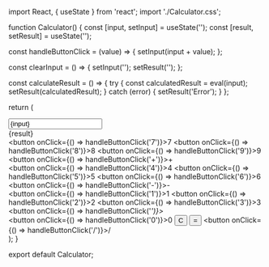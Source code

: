 import React, { useState } from 'react';
import './Calculator.css';

function Calculator() {
  const [input, setInput] = useState('');
  const [result, setResult] = useState('');

  const handleButtonClick = (value) => {
    setInput(input + value);
  };

  const clearInput = () => {
    setInput('');
    setResult('');
  };

  const calculateResult = () => {
    try {
      const calculatedResult = eval(input);
      setResult(calculatedResult);
    } catch (error) {
      setResult('Error');
    }
  };

  return (
    <div className="calculator">
      <div className="display">
        <input type="text" value={input} readOnly />
        <div className="result">{result}</div>
      </div>
      <div className="buttons">
        <div className="row">
          <button onClick={() => handleButtonClick('7')}>7</button>
          <button onClick={() => handleButtonClick('8')}>8</button>
          <button onClick={() => handleButtonClick('9')}>9</button>
          <button onClick={() => handleButtonClick('+')}>+</button>
        </div>
        <div className="row">
          <button onClick={() => handleButtonClick('4')}>4</button>
          <button onClick={() => handleButtonClick('5')}>5</button>
          <button onClick={() => handleButtonClick('6')}>6</button>
          <button onClick={() => handleButtonClick('-')}>-</button>
        </div>
        <div className="row">
          <button onClick={() => handleButtonClick('1')}>1</button>
          <button onClick={() => handleButtonClick('2')}>2</button>
          <button onClick={() => handleButtonClick('3')}>3</button>
          <button onClick={() => handleButtonClick('*')}>*</button>
        </div>
        <div className="row">
          <button onClick={() => handleButtonClick('0')}>0</button>
          <button onClick={clearInput}>C</button>
          <button onClick={calculateResult}>=</button>
          <button onClick={() => handleButtonClick('/')}>/</button>
        </div>
      </div>
    </div>
  );
}

export default Calculator;
